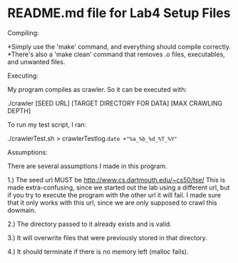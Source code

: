 # README.md file for Lab4 Setup Files

Compiling:

*Simply use the 'make' command, and everything should compile correctly.
*There's also a 'make clean' command that removes .o files, executables, and unwanted files.

Executing:

My program compiles as crawler. So it can be executed with:

./crawler [SEED URL] [TARGET DIRECTORY FOR DATA] [MAX CRAWLING DEPTH]

To run my test script, I ran:

./crawlerTest.sh > crawlerTestlog.`date +"%a_%b_%d_%T_%Y"`

Assumptions:

There are several assumptions I made in this program.

1.) The seed url MUST be http://www.cs.dartmouth.edu/~cs50/tse/
	This is made extra-confusing, since we started out the lab using a
	different url, but if you try to execute the program with the other url
	it will fail. I made sure that it only works with this url, since we are 
	only supposed to crawl this dowmain.

2.) The directory passed to it already exists and is valid.

3.) It will overwrite files that were previously stored in that directory.

4.) It should terminate if there is no memory left (malloc fails).



